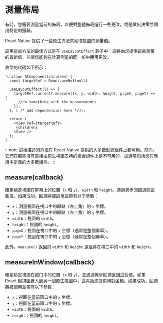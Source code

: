 # 測量佈局

有時，您需要測量當前的佈局，以便對整體佈局進行一些更改，或是做出決策並調用特定的邏輯。

React Native 提供了一些原生方法來獲取視圖的測量值。

調用這些方法的最佳方式是在 `useLayoutEffect` 鉤子中：這將為您提供這些測量的最新值，並讓您能夠在計算測量的同一幀中應用更改。

典型的代碼如下所示：

```tsx
function AComponent(children) {
  const targetRef = React.useRef(null)

  useLayoutEffect(() => {
    targetRef.current?.measure((x, y, width, height, pageX, pageY) => {
      //do something with the measurements
    });
  }, [ /* add dependencies here */]);

  return (
    <View ref={targetRef}>
     {children}
    <View />
  );
}
```

:::note
這裡描述的方法在 React Native 提供的大多數默認組件上都可用。然而，它們在那些沒有直接由原生視圖支持的複合組件上是不可用的。這通常包括您在應用中定義的大多數組件。
:::

## measure(callback)

確定給定視圖在屏幕上的位置（`x` 和 `y`）、`width` 和 `height`。通過異步回調返回這些值。如果成功，回調將被調用並帶有以下參數：

- `x`：測量視圖在視口中的原點（左上角）的 `x` 坐標。
- `y`：測量視圖在視口中的原點（左上角）的 `y` 坐標。
- `width`：視圖的 `width`。
- `height`：視圖的 `height`。
- `pageX`：視圖在視口中的 `x` 坐標（通常是整個屏幕）。
- `pageY`：視圖在視口中的 `y` 坐標（通常是整個屏幕）。

此外，`measure()` 返回的 `width` 和 `height` 是組件在視口中的 `width` 和 `height`。

## measureInWindow(callback)

確定給定視圖在窗口中的位置（`x` 和 `y`），並通過異步回調返回這些值。如果 React 根視圖嵌入到另一個原生視圖中，這將為您提供絕對坐標。如果成功，回調將被調用並帶有以下參數：

- `x`：視圖在當前窗口中的 `x` 坐標。
- `y`：視圖在當前窗口中的 `y` 坐標。
- `width`：視圖的 `width`。
- `height`：視圖的 `height`。